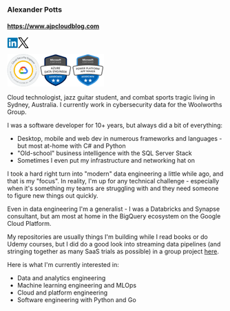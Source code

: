 ### Alexander Potts
#### <a href="https://www.ajpcloudblog.com" target="_blank">https://www.ajpcloudblog.com</a>
<a href="https://www.linkedin.com/in/alexander-potts-9b4a41aa"><img src="https://raw.githubusercontent.com/devicons/devicon/master/icons/linkedin/linkedin-original.svg" width="25" style="vertical-align: bottom;"></a><a href="https://www.twitter.com/ajpotts01"><img src="https://raw.githubusercontent.com/devicons/devicon/55609aa5bd817ff167afce0d965585c92040787a/icons/twitter/twitter-original.svg" width="25" style="vertical-align: bottom"></a>



<img src="https://raw.githubusercontent.com/ajpotts01/ajpotts01/main/professional-cloud-security-engineer-certification.png" width="75"></a><a href="https://www.credly.com/badges/961758f9-2491-4b08-bc81-e8800baa2a64"><img src="https://raw.githubusercontent.com/ajpotts01/ajpotts01/main/azure-data-engineer-associate-600x600.png" width="75"></a><a href=https://www.credly.com/badges/0ee6d8d4-8dfa-4bd6-8d36-42e905f59a1d/public_url><img src="https://raw.githubusercontent.com/ajpotts01/ajpotts01/main/power-platform-app-maker-600x600.png" width="75"></a>

Cloud technologist, jazz guitar student, and combat sports tragic living in Sydney, Australia.
I currently work in cybersecurity data for the Woolworths Group.

I was a software developer for 10+ years, but always did a bit of everything:
- Desktop, mobile and web dev in numerous frameworks and languages - but most at-home with C# and Python
- "Old-school" business intelligence with the SQL Server Stack
- Sometimes I even put my infrastructure and networking hat on

I took a hard right turn into "modern" data engineering a little while ago, and that is my "focus". In reality, I'm up for any technical challenge - especially when it's something my teams are struggling with and they need someone to figure new things out quickly.

Even in data engineering I'm a generalist - I was a Databricks and Synapse consultant, but am most at home in the BigQuery ecosystem on the Google Cloud Platform.

My repositories are usually things I'm building while I read books or do Udemy courses, but I did do a good look into streaming data pipelines (and stringing together as many SaaS trials as possible) in a group project [here](https://github.com/ajpotts01/eventsim_streaming). 

Here is what I'm currently interested in:
- Data and analytics engineering
- Machine learning engineering and MLOps
- Cloud and platform engineering
- Software engineering with Python and Go
